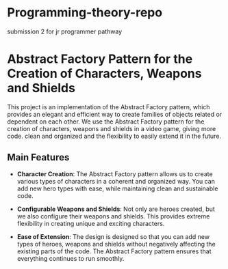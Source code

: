 # Programming-theory-repo
submission 2 for jr programmer pathway
# Abstract Factory Pattern for the Creation of Characters, Weapons and Shields

This project is an implementation of the Abstract Factory pattern, which provides an elegant and efficient way to create families of objects related or dependent on each other. We use the Abstract Factory pattern for the creation of characters, weapons and shields in a video game, giving more code. clean and organized and the flexibility to easily extend it in the future.

## Main Features

- **Character Creation**: The Abstract Factory pattern allows us to create various types of characters in a coherent and organized way. You can add new hero types with ease, while maintaining clean and sustainable code.

- **Configurable Weapons and Shields**: Not only are heroes created, but we also configure their weapons and shields. This provides extreme flexibility in creating unique and exciting characters.

- **Ease of Extension**: The design is designed so that you can add new types of heroes, weapons and shields without negatively affecting the existing parts of the code. The Abstract Factory pattern ensures that everything continues to run smoothly.
